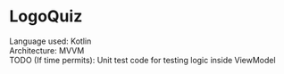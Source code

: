 # LogoQuiz
Language used: Kotlin <br/>
Architecture: MVVM <br/>
TODO (If time permits): Unit test code for testing logic inside ViewModel
